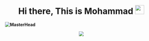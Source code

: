 <p>
  <h1 align="center"><b>Hi there, This is Mohammad <img src="https://docs.google.com/uc?export=download&id=166Ecq6uBl61U14OUlkHOHIBv2ArKoumJ" alt="" width="30"></h1>
</p>

![MasterHead](https://drive.google.com/file/d/15p6z4itTK5werb_crQfi8jHWsZcAkeyI/view?usp=sharing)


<p align="center">
<img src="https://img.shields.io/badge/PORTFOLIO-CC6699?style=for-the-badge&logoColor=white alt="Portfolio" />
</p>
<br />




















<!--
**mohammadafshari01/mohammadafshari01** is a ✨ _special_ ✨ repository because its `README.md` (this file) appears on your GitHub profile.

Here are some ideas to get you started:

- 🔭 I’m currently working on ...
- 🌱 I’m currently learning ...
- 👯 I’m looking to collaborate on ...
- 🤔 I’m looking for help with ...
- 💬 Ask me about ...
- 📫 How to reach me: ...
- 😄 Pronouns: ...
- ⚡ Fun fact: ...
-->
